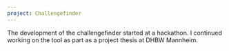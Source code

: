 ```yaml
---
project: Challengefinder
---
```

The development of the challengefinder started at a hackathon. I continued working on the tool as part as a project thesis at DHBW Mannheim.